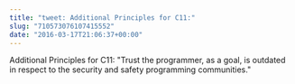 ```yaml
---
title: "tweet: Additional Principles for C11:"
slug: "710573076107415552"
date: "2016-03-17T21:06:37+00:00"
---
```

Additional Principles for C11:
"Trust the programmer, as a goal, is outdated in respect to the security and safety programming communities."